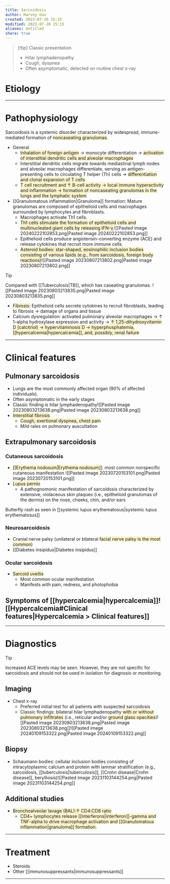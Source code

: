 ```yaml
---
title: Sarcoidosis
author: Harvey Guo
created: 2023-07-20 15:15
modified: 2023-07-20 15:15
aliases: Untitled
share: true
---
```

>[!tip] Classic presentation
>- HiIar lymphadenopathy
>- Cough, dyspnea
>- Often asymptomatic, detected on routine chest x-ray
# Etiology


---
# Pathophysiology
Sarcoidosis is a systemic disorder characterized by widespread, immune-mediated formation of <span style="background:rgba(240, 200, 0, 0.2)">noncaseating granulomas</span>.
- General
	- <span style="background:rgba(240, 200, 0, 0.2)">Inhalation of foreign antigen</span> → monocyte differentiation → <span style="background:rgba(240, 200, 0, 0.2)">activation of interstitial dendritic cells and alveolar macrophages</span>
	- Interstitial dendritic cells migrate towards mediastinal lymph nodes and alveolar macrophages differentiate, serving as antigen-presenting cells to circulating T helper (Th) cells → <span style="background:rgba(240, 200, 0, 0.2)">differentiation and clonal expansion of T cells</span>
	- <span style="background:rgba(240, 200, 0, 0.2)">T cell recruitment and ↑ B-cell activity → local immune hyperactivity and inflammation → formation of noncaseating granulomas in the lungs and the lymphatic system</span>
- [[Granulomatous inflammation|Granuloma]] formation: Mature granulomas are composed of epithelioid cells and macrophages surrounded by lymphocytes and fibroblasts.
	- Macrophages activate Th1 cells. 
	- <span style="background:rgba(240, 200, 0, 0.2)">Th1 cells stimulate the formation of epithelioid cells and multinucleated giant cells by releasing IFN-γ.</span>![[Pasted image 20240222102853.png|Pasted image 20240222102853.png]]
	- Epithelioid cells produce angiotensin-converting enzyme (ACE) and release cytokines that recruit more immune cells.
	- <span style="background:rgba(240, 200, 0, 0.2)">Asteroid bodies: star-shaped, eosinophilic inclusion bodies consisting of various lipids (e.g., from sarcoidosis, foreign body reactions)</span>![[Pasted image 20230807213802.png|Pasted image 20230807213802.png]]

>[!tip] 
>Compared with [[Tuberculosis|TB]], which has caseating granulomas.
>![[Pasted image 20230803213835.png|Pasted image 20230803213835.png]]

- <span style="background:rgba(240, 200, 0, 0.2)">Fibrosis</span>: Epithelioid cells secrete cytokines to recruit fibroblasts, leading to fibrosis → damage of organs and tissue
- Calcium dysregulation: activated pulmonary alveolar macrophages → ↑ 1-alpha hydroxylase expression and activity → <span style="background:rgba(240, 200, 0, 0.2)">↑ 1,25-dihydroxyvitamin D (calcitriol) → hypervitaminosis D → hyperphosphatemia, [[hypercalcemia|hypercalcemia]], and, possibly, renal failure</span>

---
# Clinical features
## Pulmonary sarcoidosis
- Lungs are the most commonly affected organ (90% of affected individuals).
- Often asymptomatic in the early stages
- Classic finding is hilar lymphadenopathy![[Pasted image 20230803213638.png|Pasted image 20230803213638.png]]
- <span style="background:rgba(240, 200, 0, 0.2)">Interstitial fibrosis</span>
	- <span style="background:rgba(240, 200, 0, 0.2)">Cough, exertional dyspnea, chest pain</span>
	- Mild rales on pulmonary auscultation
## Extrapulmonary sarcoidosis
### Cutaneous sarcoidosis
- <span style="background:rgba(240, 200, 0, 0.2)">[[Erythema nodosum|Erythema nodosum]]</span>: most common nonspecific cutaneous manifestation 
![[Pasted image 20230720153101.png|Pasted image 20230720153101.png]]
- <span style="background:rgba(240, 200, 0, 0.2)">Lupus pernio</span>
	- A pathognomonic manifestation of sarcoidosis characterized by extensive, violaceous skin plaques (i.e., epithelioid granulomas of the dermis) on the nose, cheeks, chin, and/or ears 

Butterfly rash as seen in [[systemic lupus erythematosus|systemic lupus erythematosus]]
### Neurosarcoidosis
- Cranial nerve palsy (unilateral or bilateral <span style="background:rgba(240, 200, 0, 0.2)">facial nerve palsy is the most common</span>)
- [[Diabetes insipidus|Diabetes insipidus]]
### Ocular sarcoidosis
- <span style="background:rgba(240, 200, 0, 0.2)">Sarcoid uveitis</span> 
	- Most common ocular manifestation
	- Manifests with pain, redness, and photophobia
## Symptoms of [[hypercalcemia|hypercalcemia]]![[Hypercalcemia#Clinical features|Hypercalcemia > Clinical features]]

---
# Diagnostics
>[!tip] 
>Increased ACE levels may be seen. However, they are not specific for sarcoidosis and should not be used in isolation for diagnosis or monitoring.

## Imaging
- Chest x-ray
	- Preferred initial test for all patients with suspected sarcoidosis
	- Classic findings: bilateral hilar lymphadenopathy <span style="background:rgba(240, 200, 0, 0.2)">with or without pulmonary infiltrates</span> (i.e., reticular and/or <span style="background:rgba(240, 200, 0, 0.2)">ground glass opacities</span>)![[Pasted image 20230803213638.png|Pasted image 20230803213638.png]]![[Pasted image 20240109153322.png|Pasted image 20240109153322.png]]
## Biopsy
- Schaumann bodies: cellular inclusion bodies consisting of intracytoplasmic calcium and protein with laminar stratification (e.g., sarcoidosis, [[tuberculosis|tuberculosis]], [[Crohn disease|Crohn disease]], berylliosis)![[Pasted image 20231103144254.png|Pasted image 20231103144254.png]]
## Additional studies
- <span style="background:rgba(240, 200, 0, 0.2)">Bronchoalveolar lavage (BAL):↑ CD4:CD8 ratio</span>
	- <span style="background:rgba(240, 200, 0, 0.2)">CD4+ lymphocytes release [[Interferons|interferon]]-gamma and TNF-alpha to drive macrophage activation and [[Granulomatous inflammation|granuloma]] formation.</span>

---
# Treatment
- Steroids
- Other [[immunosuppressants|immunosuppressants]]

---
